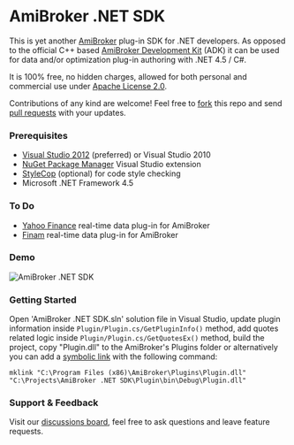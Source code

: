 # AmiBroker .NET SDK

This is yet another [AmiBroker](http://www.amibroker.com) plug-in SDK for .NET developers. As opposed to the official
C++ based [AmiBroker Development Kit](http://www.amibroker.com/download.html) (ADK) it can be used for data and/or
optimization plug-in authoring with .NET 4.5 / C#.

It is 100% free, no hidden charges, allowed for both personal and commercial use under [Apache License 2.0](http://www.apache.org/licenses/LICENSE-2.0).

Contributions of any kind are welcome! Feel free to [fork](https://github.com/kriasoft/amibroker/fork_select)
this repo and send [pull requests](https://help.github.com/articles/using-pull-requests) with your updates.

### Prerequisites

 - [Visual Studio 2012](http://www.visualstudio.com) (preferred) or Visual Studio 2010
 - [NuGet Package Manager](http://www.nuget.org) Visual Studio extension
 - [StyleCop](http://stylecop.codeplex.com/) (optional) for code style checking
 - Microsoft .NET Framework 4.5

### To Do

 - [Yahoo Finance](http://finance.yahoo.com) real-time data plug-in for AmiBroker
 - [Finam](http://www.finam.ru) real-time data plug-in for AmiBroker

### Demo

![AmiBroker .NET SDK](http://amibroker.googlecode.com/files/Amibroker.Plugin.Screenshot.png?1)

### Getting Started

Open 'AmiBroker .NET SDK.sln' solution file in Visual Studio, update plugin information inside
`Plugin/Plugin.cs/GetPluginInfo()` method, add quotes related logic inside `Plugin/Plugin.cs/GetQuotesEx()` method,
build the project, copy "Plugin.dll" to the AmiBroker's Plugins folder or alternatively you can add a
[symbolic link](http://en.wikipedia.org/wiki/NTFS_symbolic_link) with the following command:

    mklink "C:\Program Files (x86)\AmiBroker\Plugins\Plugin.dll" "C:\Projects\AmiBroker .NET SDK\Plugin\bin\Debug\Plugin.dll"

### Support & Feedback

Visit our [discussions board](https://groups.google.com/forum/?fromgroups=#!forum/amidev), feel free to ask questions
and leave feature requests.
